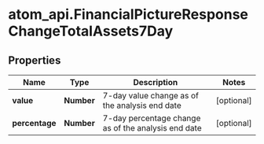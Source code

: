 # atom_api.FinancialPictureResponseChangeTotalAssets7Day

## Properties
Name | Type | Description | Notes
------------ | ------------- | ------------- | -------------
**value** | **Number** | 7-day value change as of the analysis end date | [optional] 
**percentage** | **Number** | 7-day percentage change as of the analysis end date | [optional] 


